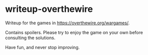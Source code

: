 # writeup-overthewire
Writeup for the games in https://overthewire.org/wargames/. 

Contains spoilers. Please try to enjoy the game on your own before consulting the solutions. 

Have fun, and never stop improving.
